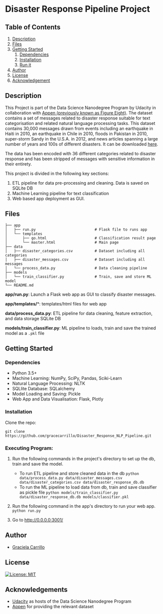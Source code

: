 # Disaster Response Pipeline Project


## Table of Contents
1. [Description](#description)
2. [Files](#Files)
3. [Getting Started](#getting_started)
	1. [Dependencies](#dependencies)
	2. [Installation](#installation)
	3. [Run it](#execution)
4. [Author](#author)
3. [License](#license)
4. [Acknowledgement](#acknowledgement)

<a name="descripton"></a>
## Description

This Project is part of the Data Science Nanodegree Program by Udacity in collaboration with [Appen (previously known as Figure Eight)](https://appen.com/). The dataset contains a set of messages related to disaster response suitable for text categorisation and related natural language processing tasks. This dataset contains 30,000 messages drawn from events including an earthquake in Haiti in 2010, an earthquake in Chile in 2010, floods in Pakistan in 2010, super-storm Sandy in the U.S.A. in 2012, and news articles spanning a large number of years and 100s of different disasters. It can be downloaded [here](https://appen.com/datasets/combined-disaster-response-data/).

The data has been encoded with 36 different categories related to disaster response and has been stripped of messages with sensitive information in their entirety.

This project is divided in the following key sections:

1. ETL pipeline for data pre-processing and cleaning. Data is saved on SQLite DB
2. Machine Learning pipeline for text classification
3. Web based app deployment as GUI.

<a name='Files'></a>
## Files

```.
├── app     
│   ├── run.py                           # Flask file to runs app
│   └── templates   
│       ├── go.html                      # Classification result page
│       └── master.html                  # Main page    
├── data                   
│   ├── disaster_categories.csv          # Dataset including all categories  
│   ├── disaster_messages.csv            # Dataset including all messages
│   └── process_data.py                  # Data cleaning pipeline
├── models
│   └── train_classifier.py              # Train, save and store ML model           
└── README.md
```
**app/run.py**: Launch a Flask web app as GUI to classify disaster messages.

**app/templates/***: templates/html files for web app

**data/process_data.py**: ETL pipeline for data cleaning, feature extraction, and data storage SQLite DB

**models/train_classifier.py**: ML pipeline to loads, train and save the trained model as a `.pkl` file

<a name="getting_started"></a>
## Getting Started

<a name="dependencies"></a>
### Dependencies
* Python 3.5+
* Machine Learning: NumPy, SciPy, Pandas, Sciki-Learn
* Natural Language Processing: NLTK
* SQLlite Database: SQLalchemy
* Model Loading and Saving: Pickle
* Web App and Data Visualisation: Flask, Plotly

<a name="installation"></a>
### Installation
Clone the repo:
```
git clone https://github.com/gracecarrillo/Disaster_Response_NLP_Pipeline.git
```
<a name="execution"></a>
### Executing Program:
1. Run the following commands in the project's directory to set up the db, train and save the model.

    - To run ETL pipeline and store cleaned data in the db
        `python data/process_data.py data/disaster_messages.csv data/disaster_categories.csv data/disaster_response_db.db`
    - To run the ML pipeline to load data from db, train and save classifier as pickle file
        `python models/train_classifier.py data/disaster_response_db.db models/classifier.pkl`

2. Run the following command in the app's directory to run your web app.
    `python run.py`

3. Go to http://0.0.0.0:3001/

<a name="authors"></a>
## Author

* [Graciela Carrillo](https://github.com/gracecarrillo)

<a name="license"></a>
## License
[![License: MIT](https://img.shields.io/badge/License-MIT-yellow.svg)](https://opensource.org/licenses/MIT)

<a name="acknowledgement"></a>
## Acknowledgements

* [Udacity](https://www.udacity.com/) as hosts of the Data Science Nanodegree Program
* [Appen](https://appen.com/) for providing the relevant dataset
